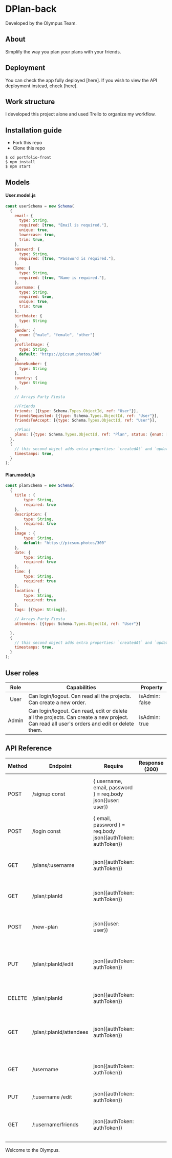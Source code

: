 # DPlan-back
Developed by the Olympus Team.
## About
Simplify the way you plan your plans with your friends.
## Deployment
You can check the app fully deployed [here]. If you wish to view the API deployment instead, check [here].

## Work structure
I developed this project alone and used Trello to organize my workflow.
## Installation guide
- Fork this repo
- Clone this repo 

```shell
$ cd portfolio-front
$ npm install
$ npm start
```
## Models
#### User.model.js
```js
const userSchema = new Schema(
  {
    email: {
      type: String,
      required: [true, "Email is required."],
      unique: true,
      lowercase: true,
      trim: true,
    },
    password: {
      type: String,
      required: [true, "Password is required."],
    },
    name: {
      type: String,
      required: [true, "Name is required."],
    },
    username: {
      type: String,
      required: true,
      unique: true,
      trim: true
    },
    birthdate: {
      type: String
    },
    gender: {
      enum: ["male", "female", "other"]
    },
    profileImage: {
      type: String,
      default: "https://picsum.photos/300"
    },
    phoneNumber: {
      type: String
    },
    country: {
      type: String
    },

    // Arrays Party Fiesta

    //Friends
    friends: [{type: Schema.Types.ObjectId, ref: "User"}],
    friendsRequested: [{type: Schema.Types.ObjectId, ref: "User"}],
    friendsToAccept: [{type: Schema.Types.ObjectId, ref: "User"}],

    //Plans
    plans: [{type: Schema.Types.ObjectId, ref: "Plan", status: {enum: ["confirmed", "declined", "pending", "admin"]}}]
  },
  {
    // this second object adds extra properties: `createdAt` and `updatedAt`
    timestamps: true,
  }
);

```
#### Plan.model.js
```js
const planSchema = new Schema(
  {
    title : {
        type: String,
        required: true
    },
    description: {
        type: String,
        required: true
    },
    image : {
        type: String,
        default: "https://picsum.photos/300"
    },
    date: {
        type: String,
        required: true
    },
    time: {
        type: String,
        required: true
    },
    location: {
        type: String,
        required: true
    },
    tags: [{type: String}],

    // Arrays Party Fiesta
    attendees: [{type: Schema.Types.ObjectId, ref: "User"}]

  },
  {
    // this second object adds extra properties: `createdAt` and `updatedAt`
    timestamps: true,
  }
);
```
## User roles
| Role  | Capabilities                                                                                                                             | Property       |
| :---: | ------------------------------------------------------------------------------------------------------------------------------------------ | -------------- |
| User  | Can login/logout. Can read all the projects. Can create a new order.                                                                       | isAdmin: false |
| Admin | Can login/logout. Can read, edit or delete all the projects. Can create a new project. Can read all user's orders and edit or delete them. | isAdmin: true  |
## API Reference

| Method |	Endpoint |	Require|	Response (200)|	Action|
| ------ | ------ |  ------ |  ------ |  ------ |
|POST|	/signup	const| { username, email, password } = req.body	json({user: user})||	Registers the user in the database and returns the logged in user. |
|POST	|/login	const |{ email, password } = req.body	json({authToken: authToken})||	Logs in a user already registered.|
|GET|	/plans/:username	|	json({authToken: authToken})||	Returns all the plans from the plans array from the corrent user.|
|GET|	/plan/:planId	|	json({authToken: authToken})||	Returns the plan corresponding with the id.|
|POST	|/new-plan		|json({user: user})	||Creates thes plan in the data base and resturns the plan’s id.|
|PUT|	/plan/:planId/edit	|	json({authToken: authToken})||	Edits the current editing plan and returns the current plan id.|
|DELETE	|/plan/:planId	|	json({authToken: authToken})||	Deletes the current plan and returns “ok”|
|GET|	/plan/:planId/attendees	|	json({authToken: authToken})||	Returns all the users contained in attendees array of the corrent plan.|
|GET	| /username 	|	json({authToken: authToken})||	Returns the current user information from the data base.|
|PUT	| /:username /edit	|	json({authToken: authToken})||	Edits the current user information.|
|GET	| /:username/friends	|	json({authToken: authToken})||	Returns the users of the friends array of the corrent user.|


Welcome to the Olympus.

